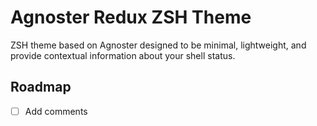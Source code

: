 # Agnoster Redux ZSH Theme

ZSH theme based on Agnoster designed to be minimal, lightweight, and provide contextual
information about your shell status.

## Roadmap

- [ ] Add comments

